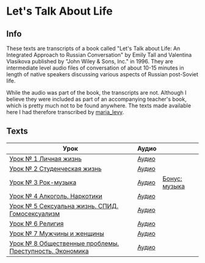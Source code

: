 # Let's Talk About Life

## Info

These texts are transcripts of a book called "Let's Talk about Life: An Integrated Approach to Russian Conversation" by Emily Tall and Valentina Vlasikova published by "John Wiley & Sons, Inc." in 1996. They are intermediate level audio files of conversation of about 10-15 minutes in length of native speakers discussing various aspects of Russian post-Soviet life.

While the audio was part of the book, the transcripts are not. Although I believe they were included as part of an accompanying teacher's book, which is pretty much not to be found anywhere. The texts made available here I had therefore transcribed by [maria_levy](https://www.fiverr.com/maria_levy).

## Texts

| Урок                                                                                                           | Аудио                                                                           | |
|----------------------------------------------------------------------------------------------------------------|---------------------------------------------------------------------------------|---
| [Урок № 1 Личная жизнь](./1_личная_жизнь.md)                                                                   | [Аудио](https://mega.nz/#!dQZzCTAb!PLMw3_35FhsEYJYGCeCD5EXGaLQCZztAl1jibCF-yh4) | |
| [Урок № 2 Студенческая жизнь](./2_студенческая_жизнь.md)                                                       | [Аудио](https://mega.nz/#!dJZXgLSK!lAqnDL06p3cHM599CoBJoTcni1Ke5AOZ9XFsJYP8IwE) | |
| [Урок № 3 Рок-музыка](./3_рок-музыка.md)                                                                       | [Аудио](https://mega.nz/#!8Z5FCQab!3vgtjdD7G-UOZsc0Mq5LEfM657amRPqD10DvPqxBCpw) | [Бонус: музыка](https://mega.nz/#!8Z5FCQab!3vgtjdD7G-UOZsc0Mq5LEfM657amRPqD10DvPqxBCpw) |
| [Урок № 4 Алкоголь. Наркотики](./4_алкоголь_наркотики.md)                                                      | [Аудио](https://mega.nz/#!5ZwUwbAJ!8VUf5mz1Oy062BD2gPIjb47539J8IWD0mbcFPE8zVmc) | |
| [Урок № 5 Сексуальна жизнь. СПИД. Гомосексуализм](./5_сексуальна_жизнь_спид_гомосексуализм.md)                 | [Аудио](https://mega.nz/#!0UB0GI6D!CboP1JE4qWo7cyrCI4611xS6PHFRh-Z9zVQ4iQV-Ezo) | |
| [Урок № 6 Религия](./6_религия.md)                                                                             | [Аудио](https://mega.nz/#!1RAggYDD!X2RsCuT3ltnCHHoMGOjjU097hbXMxGpbbOUmUyA5cXU) | |
| [Урок № 7 Мужчины и женщины](./7_мужчины_и_женщины.md)                                                         | [Аудио](https://mega.nz/#!xQQ33CRZ!QxR4tY3ILVBdqrnO7XKEaSUbQ6A1TXZT-IeHOqJB9HQ) | |
| [Урок № 8 Общественные проблемы. Преступность. Экономика](./8_общественные_проблемы_преступность_экономика.md) | [Аудио](https://mega.nz/#!ZYI0FY5Y!FblURRSKwQLaq044edBc9m4lDeZbXVPu4BjCAT_5kSg) | |
